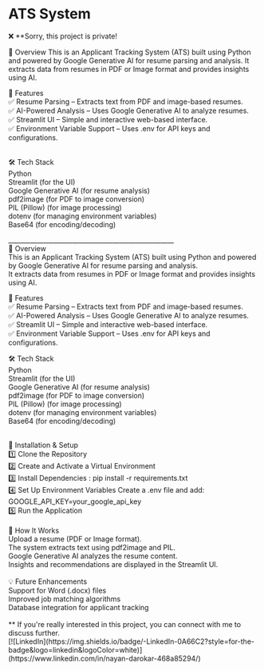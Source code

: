 <h1>ATS System</h1>

❌ **Sorry, this project is private!
<br> 

📌 Overview
This is an Applicant Tracking System (ATS) built using Python and powered by Google Generative AI for resume parsing and analysis. It extracts data from resumes in PDF or Image format and provides insights using AI.<br/> 

🚀 Features<br/>
✅ Resume Parsing – Extracts text from PDF and image-based resumes.<br/> 
✅ AI-Powered Analysis – Uses Google Generative AI to analyze resumes.<br/>
✅ Streamlit UI – Simple and interactive web-based interface. <br/>
✅ Environment Variable Support – Uses .env for API keys and configurations.<br/>

<br/>
🛠️ Tech Stack<br/>
Python <br/>
Streamlit (for the UI)<br/>
Google Generative AI (for resume analysis)<br/>
pdf2image (for PDF to image conversion)<br/>
PIL (Pillow) (for image processing)<br/>
dotenv (for managing environment variables)<br/>
Base64 (for encoding/decoding)<br/>

____________________________________________________ <br/>
📌 Overview <br/>
This is an Applicant Tracking System (ATS) built using Python and powered by Google Generative AI for resume parsing and analysis. <br/>
It extracts data from resumes in PDF or Image format and provides insights using AI.<br/>

🚀 Features<br/>
✅ Resume Parsing – Extracts text from PDF and image-based resumes.<br/>
✅ AI-Powered Analysis – Uses Google Generative AI to analyze resumes.<br/>
✅ Streamlit UI – Simple and interactive web-based interface.<br/>
✅ Environment Variable Support – Uses .env for API keys and configurations.<br/>

🛠️ Tech Stack<br/>
Python<br/>
Streamlit (for the UI)<br/>
Google Generative AI (for resume analysis)<br/>
pdf2image (for PDF to image conversion)<br/>
PIL (Pillow) (for image processing)<br/>
dotenv (for managing environment variables)<br/>
Base64 (for encoding/decoding)<br/>

<br/>
📂 Installation & Setup<br/>
1️⃣ Clone the Repository<br/>
2️⃣ Create and Activate a Virtual Environment<br/>
3️⃣ Install Dependencies : pip install -r requirements.txt  <br/>
4️⃣ Set Up Environment Variables Create a .env file and add: GOOGLE_API_KEY=your_google_api_key  <br/>
5️⃣ Run the Application <br/>

<br/>
🎯 How It Works<br/>
Upload a resume (PDF or Image format).<br/>
The system extracts text using pdf2image and PIL.<br/>
Google Generative AI analyzes the resume content.<br/>
Insights and recommendations are displayed in the Streamlit UI.<br/>

<br/>
💡 Future Enhancements<br/>
Support for Word (.docx) files<br/>
Improved job matching algorithms<br/>
Database integration for applicant tracking<br/>
<br/>
** If you're really interested in this project, you can connect with me to discuss further.  <br>  
[![LinkedIn](https://img.shields.io/badge/-LinkedIn-0A66C2?style=for-the-badge&logo=linkedin&logoColor=white)](https://www.linkedin.com/in/nayan-darokar-468a85294/) <br>

